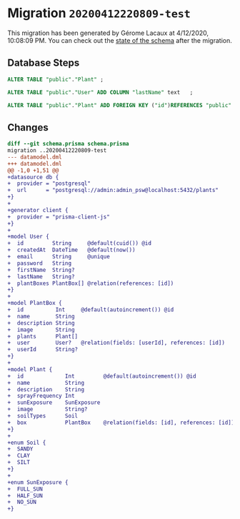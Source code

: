 # Migration `20200412220809-test`

This migration has been generated by Gérome Lacaux at 4/12/2020, 10:08:09 PM.
You can check out the [state of the schema](./schema.prisma) after the migration.

## Database Steps

```sql
ALTER TABLE "public"."Plant" ;

ALTER TABLE "public"."User" ADD COLUMN "lastName" text   ;

ALTER TABLE "public"."Plant" ADD FOREIGN KEY ("id")REFERENCES "public"."PlantBox"("id") ON DELETE CASCADE  ON UPDATE CASCADE
```

## Changes

```diff
diff --git schema.prisma schema.prisma
migration ..20200412220809-test
--- datamodel.dml
+++ datamodel.dml
@@ -1,0 +1,51 @@
+datasource db {
+  provider = "postgresql"
+  url      = "postgresql://admin:admin_psw@localhost:5432/plants"
+}
+
+generator client {
+  provider = "prisma-client-js"
+}
+
+model User {
+  id         String     @default(cuid()) @id
+  createdAt  DateTime   @default(now())
+  email      String     @unique
+  password   String
+  firstName  String?
+  lastName   String?
+  plantBoxes PlantBox[] @relation(references: [id])
+}
+
+model PlantBox {
+  id          Int     @default(autoincrement()) @id
+  name        String
+  description String
+  image       String
+  plants      Plant[]
+  user        User?   @relation(fields: [userId], references: [id])
+  userId      String?
+}
+
+model Plant {
+  id             Int         @default(autoincrement()) @id
+  name           String
+  description    String
+  sprayFrequency Int
+  sunExposure    SunExposure
+  image          String?
+  soilTypes      Soil
+  box            PlantBox    @relation(fields: [id], references: [id])
+}
+
+enum Soil {
+  SANDY
+  CLAY
+  SILT
+}
+
+enum SunExposure {
+  FULL_SUN
+  HALF_SUN
+  NO_SUN
+}
```


